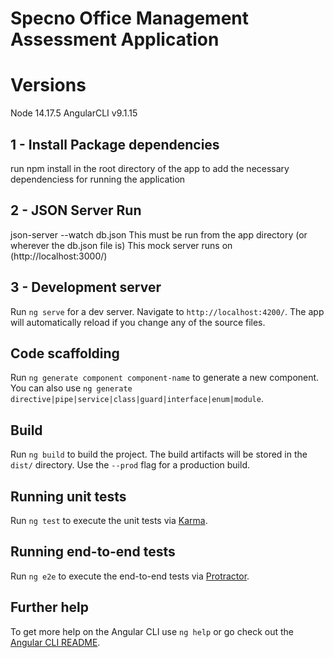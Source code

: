 # Specno Office Management Assessment Application

# Versions
Node 14.17.5
AngularCLI v9.1.15

## 1 - Install Package dependencies
run npm install in the root directory of the app to add the necessary dependenciess for running the application

## 2 - JSON Server Run
json-server --watch db.json
This must be run from the app directory (or wherever the db.json file is)
This mock server runs on (http://localhost:3000/)

## 3 - Development server

Run `ng serve` for a dev server. Navigate to `http://localhost:4200/`. The app will automatically reload if you change any of the source files.

## Code scaffolding

Run `ng generate component component-name` to generate a new component. You can also use `ng generate directive|pipe|service|class|guard|interface|enum|module`.

## Build

Run `ng build` to build the project. The build artifacts will be stored in the `dist/` directory. Use the `--prod` flag for a production build.

## Running unit tests

Run `ng test` to execute the unit tests via [Karma](https://karma-runner.github.io).

## Running end-to-end tests

Run `ng e2e` to execute the end-to-end tests via [Protractor](http://www.protractortest.org/).

## Further help

To get more help on the Angular CLI use `ng help` or go check out the [Angular CLI README](https://github.com/angular/angular-cli/blob/master/README.md).



